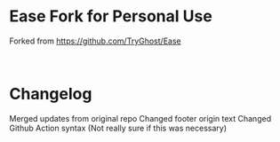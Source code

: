 # Ease Fork for Personal Use

Forked from https://github.com/TryGhost/Ease

&nbsp;

# Changelog

Merged updates from original repo
Changed footer origin text
Changed Github Action syntax (Not really sure if this was necessary)